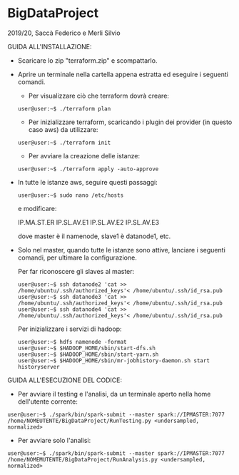 # BigDataProject
2019/20, Saccà Federico e Merli Silvio

GUIDA ALL'INSTALLAZIONE:

- Scaricare lo zip "terraform.zip" e scompattarlo.
- Aprire un terminale nella cartella appena estratta ed eseguire i seguenti comandi.

    - Per visualizzare ciò che terraform dovrà creare:
    ```console
    user@user:~$ ./terraform plan
    ```
    
    - Per inizializzare terraform, scaricando i plugin dei provider (in questo caso aws) da utilizzare:
    ```console
    user@user:~$ ./terraform init
    ```
  
    - Per avviare la creazione delle istanze:
    ```console
    user@user:~$ ./terraform apply -auto-approve
    ```
    
- In tutte le istanze aws, seguire questi passaggi:

    ```console
    user@user:~$ sudo nano /etc/hosts
    ```
    e modificare:
    
    IP.MA.ST.ER
    IP.SL.AV.E1 
    IP.SL.AV.E2 
    IP.SL.AV.E3
    
    dove master è il namenode, slave1 è datanode1, etc.
    
- Solo nel master, quando tutte le istanze sono attive, lanciare i seguenti comandi, per ultimare la configurazione.

    Per far riconoscere gli slaves al master:
    ```console
    user@user:~$ ssh datanode2 'cat >> /home/ubuntu/.ssh/authorized_keys'< /home/ubuntu/.ssh/id_rsa.pub
    user@user:~$ ssh datanode3 'cat >> /home/ubuntu/.ssh/authorized_keys'< /home/ubuntu/.ssh/id_rsa.pub
    user@user:~$ ssh datanode4 'cat >> /home/ubuntu/.ssh/authorized_keys'< /home/ubuntu/.ssh/id_rsa.pub
    ```
    
    Per inizializzare i servizi di hadoop:
    
    ```console
    user@user:~$ hdfs namenode -format
    user@user:~$ $HADOOP_HOME/sbin/start-dfs.sh
    user@user:~$ $HADOOP_HOME/sbin/start-yarn.sh
    user@user:~$ $HADOOP_HOME/sbin/mr-jobhistory-daemon.sh start historyserver
    ```

GUIDA ALL'ESECUZIONE DEL CODICE:
    
- Per avviare il testing e l'analisi, da un terminale aperto nella home dell'utente corrente:
```console
user@user:~$ ./spark/bin/spark-submit --master spark://IPMASTER:7077 /home/NOMEUTENTE/BigDataProject/RunTesting.py <undersampled, normalized>
```

- Per avviare solo l'analisi:
```console
user@user:~$ ./spark/bin/spark-submit --master spark://IPMASTER:7077 /home/NOMEMUTENTE/BigDataProject/RunAnalysis.py <undersampled, normalized>
```


